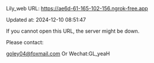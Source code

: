 Lily_web URL: https://ae6d-61-165-102-156.ngrok-free.app

Updated at: 2024-12-10 08:51:47

If you cannot open this URL, the server might be down.

Please contact: 

goley04@foxmail.com Or Wechat:GL_yeaH
